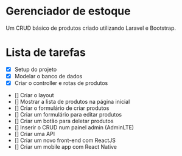 # Gerenciador de estoque

Um CRUD básico de produtos criado utilizando Laravel e Bootstrap.

# Lista de tarefas

- [x] Setup do projeto
- [x] Modelar o banco de dados
- [x] Criar o controller e rotas de produtos
- [] Criar o layout
- [] Mostrar a lista de produtos na página inicial
- [] Criar o formulário de criar produtos
- [] Criar um formulário para editar produtos
- [] Criar um botão para deletar produtos
- [] Inserir o CRUD num painel admin (AdminLTE)
- [] Criar uma API
- [] Criar um novo front-end com ReactJS
- [] Criar um mobile app com React Native